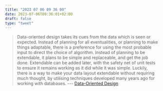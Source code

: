 ```yaml
---
title: "2023 07 06 09 36 00"
date: 2023-07-06T09:36:01+02:00
draft: false
type: "tweet"
---
```


> Data-oriented design takes its cues from the data which is seen or expected. Instead of planning for all eventualities, or planning to make things adaptable, there is a preference for using the most probable input to direct the choice of algorithm. Instead of planning to be extendable, it plans to be simple and replaceable, and get the job done. Extendable can be added later, with the safety net of unit tests to ensure it remains working as it did while it was simple. Luckily, there is a way to make your data layout extendable without requiring much thought, by utilising techniques developed many years ago for working with databases. --- [Data-Oriented Design](https://www.dataorienteddesign.com/dodbook/)
